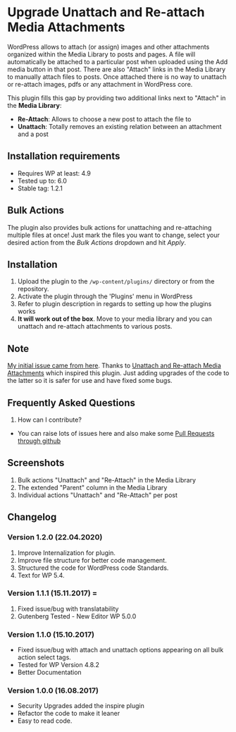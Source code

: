 # Upgrade Unattach and Re-attach Media Attachments

WordPress allows to attach (or assign) images and other attachments organized within the Media Library to posts and pages. A file will automatically be attached to a particular post when uploaded using the Add media button in that post. There are also "Attach" links in the Media Library to manually attach files to posts. Once attached there is no way to unattach or re-attach images, pdfs or any attachment in WordPress core.

This plugin fills this gap by providing two additional links next to "Attach" in the **Media Library**:

*   **Re-Attach**: Allows to choose a new post to attach the file to
*   **Unattach**: Totally removes an existing relation between an attachment and a post

## Installation requirements
* Requires WP at least: 4.9
* Tested up to: 6.0
* Stable tag: 1.2.1

## Bulk Actions
The plugin also provides bulk actions for unattaching and re-attaching multiple files at once! Just mark the files you want to change, select your desired action from the *Bulk Actions* dropdown and hit *Apply*.

## Installation
1. Upload the plugin to the `/wp-content/plugins/` directory or from the repository.
1. Activate the plugin through the 'Plugins' menu in WordPress
1. Refer to plugin description in regards to setting up how the plugins works
1. **It will work out of the box**. Move to your media library and you can unattach and re-attach attachments to various posts.

## Note
[My initial issue came from here](https://stackoverflow.com/questions/45690582/image-post-attachments-not-specific-to-post/45705413#45705413). Thanks to [Unattach and Re-attach Media Attachments](https://wordpress.org/plugins/unattach-and-re-attach-attachments/) which inspired this plugin. Just adding upgrades of the code to the latter so it is safer for use and have fixed some bugs.

## Frequently Asked Questions
1. How can I contribute?
* You can raise lots of issues here and also make some [Pull Requests through github](https://github.com/bahiirwa/upgrade-for-unattach-re-attach-media-attachments/)

## Screenshots
1. Bulk actions "Unattach" and "Re-Attach" in the Media Library
1. The extended "Parent" column in the Media Library
1. Individual actions "Unattach" and "Re-Attach" per post

## Changelog

### Version 1.2.0 (22.04.2020)
1. Improve Internalization for plugin.
1. Improve file structure for better code management.
1. Structured the code for WordPress code Standards.
1. Text for WP 5.4.

### Version 1.1.1 (15.11.2017) =
1. Fixed issue/bug with translatability
1. Gutenberg Tested - New Editor WP 5.0.0

### Version 1.1.0 (15.10.2017)
* Fixed issue/bug with attach and unattach options appearing on all bulk action select tags.
* Tested for WP Version 4.8.2
* Better Documentation

### Version 1.0.0 (16.08.2017)
* Security Upgrades added the inspire plugin
* Refactor the code to make it leaner
* Easy to read code.
